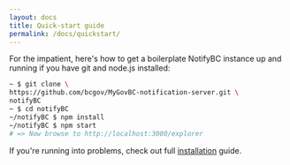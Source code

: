 ```yaml
---
layout: docs
title: Quick-start guide
permalink: /docs/quickstart/
---
```


For the impatient, here's how to get a boilerplate NotifyBC instance up and running if you have git and node.js installed:

```sh
~ $ git clone \
https://github.com/bcgov/MyGovBC-notification-server.git \
notifyBC
~ $ cd notifyBC
~/notifyBC $ npm install
~/notifyBC $ npm start
# => Now browse to http://localhost:3000/explorer
```


If you're running into problems, check out full [installation](../installation/) guide.

